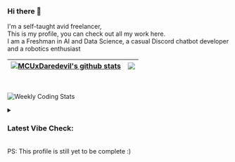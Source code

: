 ### Hi there 👋
I'm a self-taught avid freelancer,<br>
This is my profile, you can check out all my work here.<br>
I am a Freshman in AI and Data Science, a casual Discord chatbot developer and a robotics enthusiast<br>


| <a href="https://github.com/anuraghazra/github-readme-stats"><img align="center" src="http://github-readme-stats-mcuxdaredevil.vercel.app/api?username=MCUxDaredevil&count_private=true&show_icons=true&theme=github_dark&include_all_commits=true&hide_border=true&custom_title=Github%20Stats" alt="MCUxDaredevil's github stats" /></a> | <a href="https://github.com/anuraghazra/github-readme-stats"><img align="center" src="http://github-readme-stats-mcuxdaredevil.vercel.app/api/top-langs/?username=MCUxDaredevil&layout=compact&theme=github_dark&hide_border=true&exclude_repo=github-readme-stats,MCUxDaredevil.github.io,Models" /></a> |
| ------------- | ------------- |
<br>

![Weekly Coding Stats](https://github-readme-stats-mcuxdaredevil.vercel.app/api/wakatime?username=MCUxDaredevil&custom_title=Weekly%20Coding%20Stats&theme=github_dark&border_color=ffffff&layout=compact)

<details>
  <summary>
    <h3>Latest Vibe Check:</h3>
  </summary>
  <a href="https://open.spotify.com/user/ifyrjyrfes3odhyt197z70cvi">
    <img src="https://spotify-status-mcuxdaredevil.vercel.app/api/spotify/?&background_color=0d1117&border_color=ffffff" alt="Last Playing on Spotify">
  </a>
</details>

<br>
PS: This profile is still yet to be complete :)
